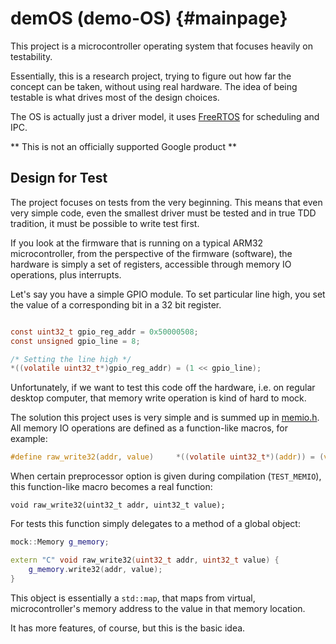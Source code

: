 # demOS (demo-OS) {#mainpage}

This project is a microcontroller operating system that focuses heavily on testability.

Essentially, this is a research project, trying to figure out how far the concept can be taken,
without using real hardware. The idea of being testable is what drives most of the design choices.

The OS is actually just a driver model, it uses [FreeRTOS](https://freertos.org) for scheduling
and IPC.

** This is not an officially supported Google product **

## Design for Test

The project focuses on tests from the very beginning. This means that even very simple code,
even the smallest driver must be tested and in true TDD tradition, it must be possible to write
test first.

If you look at the firmware that is running on a typical ARM32 microcontroller,
from the perspective of the firmware (software), the hardware is simply a
set of registers, accessible through memory IO operations, plus interrupts.

Let's say you have a simple GPIO module. To set particular line high, you set the value of a
corresponding bit in a 32 bit register.

```c

const uint32_t gpio_reg_addr = 0x50000508;
const unsigned gpio_line = 8;

/* Setting the line high */
*((volatile uint32_t*)gpio_reg_addr) = (1 << gpio_line);

```

Unfortunately, if we want to test this code off the hardware, i.e. on regular desktop
computer, that memory write operation is kind of hard to mock.

The solution this project uses is very simple and is summed up in
[memio.h](src/memio.h). All memory IO operations are defined as a function-like macros,
for example:

```c
#define raw_write32(addr, value)     *((volatile uint32_t*)(addr)) = (value)
```

When certain preprocessor option is given during compilation (`TEST_MEMIO`), this function-like
macro becomes a real function:

```
void raw_write32(uint32_t addr, uint32_t value);
```

For tests this function simply delegates to a method of a global object:

```c++
mock::Memory g_memory;

extern "C" void raw_write32(uint32_t addr, uint32_t value) {
    g_memory.write32(addr, value);
}
```

This object is essentially a `std::map`, that maps from virtual, microcontroller's memory
address to the value in that memory location.

It has more features, of course, but this is the basic idea.
